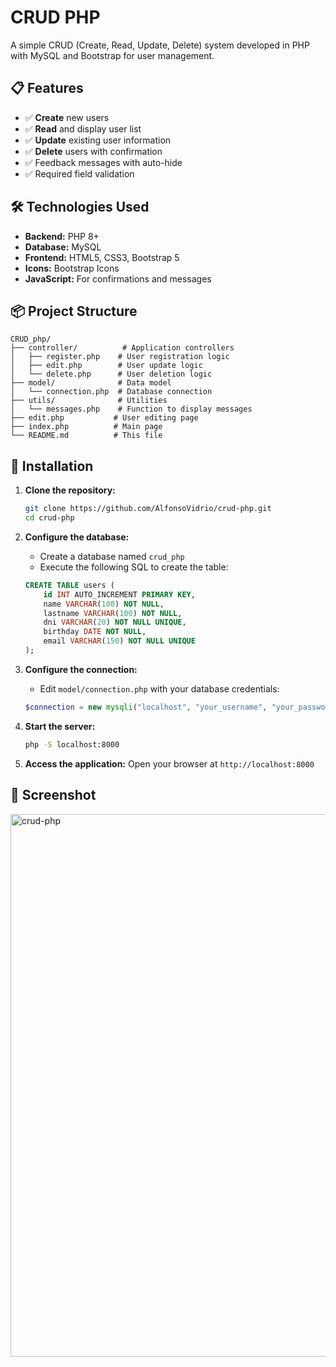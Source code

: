 # CRUD PHP

A simple CRUD (Create, Read, Update, Delete) system developed in PHP with MySQL and Bootstrap for user management.

## 📋 Features

- ✅ **Create** new users
- ✅ **Read** and display user list
- ✅ **Update** existing user information
- ✅ **Delete** users with confirmation
- ✅ Feedback messages with auto-hide
- ✅ Required field validation

## 🛠️ Technologies Used

- **Backend:** PHP 8+
- **Database:** MySQL
- **Frontend:** HTML5, CSS3, Bootstrap 5
- **Icons:** Bootstrap Icons
- **JavaScript:** For confirmations and messages

## 📦 Project Structure

```
CRUD_php/
├── controller/          # Application controllers
│   ├── register.php    # User registration logic
│   ├── edit.php        # User update logic
│   └── delete.php      # User deletion logic
├── model/              # Data model
│   └── connection.php  # Database connection
├── utils/              # Utilities
│   └── messages.php    # Function to display messages
├── edit.php           # User editing page
├── index.php          # Main page
└── README.md          # This file
```

## 🚀 Installation

1. **Clone the repository:**
   ```bash
   git clone https://github.com/AlfonsoVidrio/crud-php.git
   cd crud-php
   ```

2. **Configure the database:**
   - Create a database named `crud_php`
   - Execute the following SQL to create the table:

   ```sql
   CREATE TABLE users (
       id INT AUTO_INCREMENT PRIMARY KEY,
       name VARCHAR(100) NOT NULL,
       lastname VARCHAR(100) NOT NULL,
       dni VARCHAR(20) NOT NULL UNIQUE,
       birthday DATE NOT NULL,
       email VARCHAR(150) NOT NULL UNIQUE
   );
   ```

3. **Configure the connection:**
   - Edit `model/connection.php` with your database credentials:
   ```php
   $connection = new mysqli("localhost", "your_username", "your_password", "crud_php", 3306);
   ```

4. **Start the server:**
   ```bash
   php -S localhost:8000
   ```

5. **Access the application:**
   Open your browser at `http://localhost:8000`

## 📸 Screenshot
<img width="1920" height="868" alt="crud-php" src="https://github.com/user-attachments/assets/e443b969-ae6f-4bc8-98b1-292788e3a130" />

